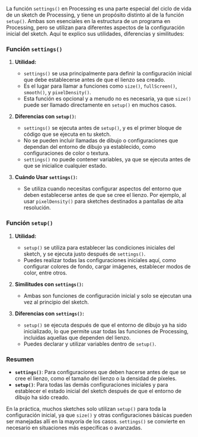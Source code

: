 La función `settings()` en Processing es una parte especial del ciclo de vida de un sketch de Processing, y tiene un propósito distinto al de la función `setup()`. Ambas son esenciales en la estructura de un programa en Processing, pero se utilizan para diferentes aspectos de la configuración inicial del sketch. Aquí te explico sus utilidades, diferencias y similitudes:

### Función `settings()`

1. **Utilidad:**
   - `settings()` se usa principalmente para definir la configuración inicial que debe establecerse antes de que el lienzo sea creado.
   - Es el lugar para llamar a funciones como `size()`, `fullScreen()`, `smooth()`, y `pixelDensity()`.
   - Esta función es opcional y a menudo no es necesaria, ya que `size()` puede ser llamado directamente en `setup()` en muchos casos.

2. **Diferencias con `setup()`:**
   - `settings()` se ejecuta antes de `setup()`, y es el primer bloque de código que se ejecuta en tu sketch.
   - No se pueden incluir llamadas de dibujo o configuraciones que dependan del entorno de dibujo ya establecido, como configuraciones de color o textura.
   - `settings()` no puede contener variables, ya que se ejecuta antes de que se inicialice cualquier estado.

3. **Cuándo Usar `settings()`:**
   - Se utiliza cuando necesitas configurar aspectos del entorno que deben establecerse antes de que se cree el lienzo. Por ejemplo, al usar `pixelDensity()` para sketches destinados a pantallas de alta resolución.

### Función `setup()`

1. **Utilidad:**
   - `setup()` se utiliza para establecer las condiciones iniciales del sketch, y se ejecuta justo después de `settings()`.
   - Puedes realizar todas las configuraciones iniciales aquí, como configurar colores de fondo, cargar imágenes, establecer modos de color, entre otros.

2. **Similitudes con `settings()`:**
   - Ambas son funciones de configuración inicial y solo se ejecutan una vez al principio del sketch.

3. **Diferencias con `settings()`:**
   - `setup()` se ejecuta después de que el entorno de dibujo ya ha sido inicializado, lo que permite usar todas las funciones de Processing, incluidas aquellas que dependen del lienzo.
   - Puedes declarar y utilizar variables dentro de `setup()`.

### Resumen

- **`settings()`**: Para configuraciones que deben hacerse antes de que se cree el lienzo, como el tamaño del lienzo o la densidad de píxeles.
- **`setup()`**: Para todas las demás configuraciones iniciales y para establecer el estado inicial del sketch después de que el entorno de dibujo ha sido creado.

En la práctica, muchos sketches solo utilizan `setup()` para toda la configuración inicial, ya que `size()` y otras configuraciones básicas pueden ser manejadas allí en la mayoría de los casos. `settings()` se convierte en necesario en situaciones más específicas o avanzadas.